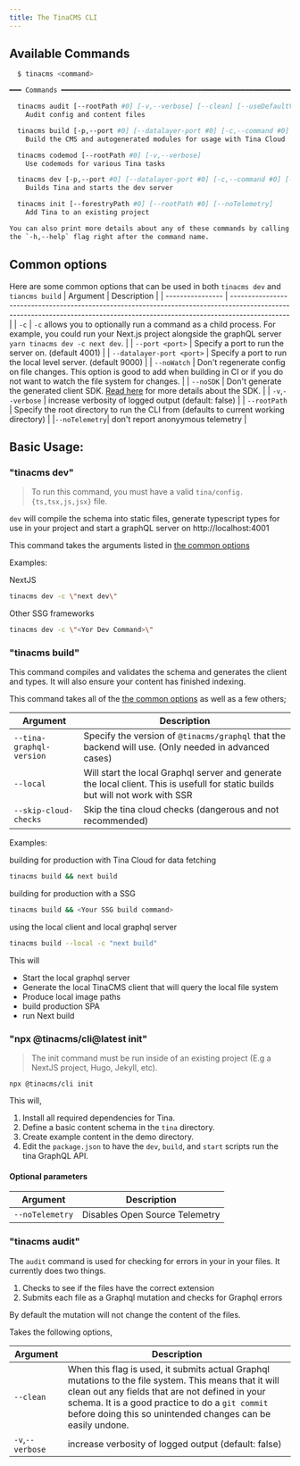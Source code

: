 ```yaml
---
title: The TinaCMS CLI
---
```


## Available Commands

```sh
  $ tinacms <command>

━━━ Commands ━━━━━━━━━━━━━━━━━━━━━━━━━━━━━━━━━━━━━━━━━━━━━━━━━━━━━━━━━━━━━━━━━━━━

  tinacms audit [--rootPath #0] [-v,--verbose] [--clean] [--useDefaultValues] [--noTelemetry] [--datalayer-port #0]
    Audit config and content files

  tinacms build [-p,--port #0] [--datalayer-port #0] [-c,--command #0] [--rootPath #0] [-v,--verbose] [--noSDK] [--noTelemetry] [--local] [--tina-graphql-version #0] [--skip-cloud-checks]
    Build the CMS and autogenerated modules for usage with Tina Cloud

  tinacms codemod [--rootPath #0] [-v,--verbose]
    Use codemods for various Tina tasks

  tinacms dev [-p,--port #0] [--datalayer-port #0] [-c,--command #0] [--rootPath #0] [-v,--verbose] [--noSDK] [--noTelemetry]  [--noWatch]
    Builds Tina and starts the dev server

  tinacms init [--forestryPath #0] [--rootPath #0] [--noTelemetry]
    Add Tina to an existing project

You can also print more details about any of these commands by calling them with
the `-h,--help` flag right after the command name.
```

## Common options

Here are some common options that can be used in both `tinacms dev` and `tiancms build`
| Argument | Description |
| ---------------- | ---------------------------------------------------------------------------------------------------------------------------------------------------------------------------- |
| `-c` | `-c` allows you to optionally run a command as a child process. For example, you could run your Next.js project alongside the graphQL server `yarn tinacms dev -c next dev`. |
| `--port <port>` | Specify a port to run the server on. (default 4001) |
| `--datalayer-port <port>` | Specify a port to run the local level server. (default 9000) |
| `--noWatch` | Don't regenerate config on file changes. This option is good to add when building in CI or if you do not want to watch the file system for changes. |
| `--noSDK` | Don't generate the generated client SDK. [Read here](/docs/graphql/client/) for more details about the SDK. |
| `-v`,`--verbose` | increase verbosity of logged output (default: false) |
| `--rootPath` | Specify the root directory to run the CLI from (defaults to current working directory) |
|`--noTelemetry`| don't report anonyymous telemetry |

## Basic Usage:

### "tinacms dev"

> To run this command, you must have a valid `tina/config.{ts,tsx,js,jsx}` file.

`dev` will compile the schema into static files, generate typescript types for use in your project and start a graphQL server on http://localhost:4001

This command takes the arguments listed in [the common options](#common-options)

Examples:

NextJS

```bash
tinacms dev -c \"next dev\"
```

Other SSG frameworks

```bash
tinacms dev -c \"<Yor Dev Command>\"
```

### "tinacms build"

This command compiles and validates the schema and generates the client and types. It will also ensure your content has finished indexing.

This command takes all of the [the common options](#common-options) as well as a few others;

| Argument                 | Description                                                                                                                     |
| ------------------------ | ------------------------------------------------------------------------------------------------------------------------------- |
| `--tina-graphql-version` | Specify the version of `@tinacms/graphql` that the backend will use. (Only needed in advanced cases)                            |
| `--local`                | Will start the local Graphql server and generate the local client. This is usefull for static builds but will not work with SSR |
| `--skip-cloud-checks`    | Skip the tina cloud checks (dangerous and not recommended)                                                                      |

Examples:

building for production with Tina Cloud for data fetching

```bash
tinacms build && next build
```

building for production with a SSG

```bash
tinacms build && <Your SSG build command>
```

using the local client and local graphql server

```bash
tinacms build --local -c "next build"
```

This will

- Start the local graphql server
- Generate the local TinaCMS client that will query the local file system
- Produce local image paths
- build production SPA
- run Next build

### "npx @tinacms/cli@latest init"

> The init command must be run inside of an existing project (E.g a NextJS project, Hugo, Jekyll, etc).

```bash,copy
npx @tinacms/cli init
```

This will,

1. Install all required dependencies for Tina.
2. Define a basic content schema in the `tina` directory.
3. Create example content in the demo directory.
4. Edit the `package.json` to have the `dev`, `build`, and `start` scripts run the tina GraphQL API.

#### Optional parameters

| Argument        | Description                    |
| --------------- | ------------------------------ |
| `--noTelemetry` | Disables Open Source Telemetry |

### "tinacms audit"

The `audit` command is used for checking for errors in your in your files. It currently does two things.

1. Checks to see if the files have the correct extension
2. Submits each file as a Graphql mutation and checks for Graphql errors

By default the mutation will not change the content of the files.

Takes the following options,

| Argument         | Description                                                                                                                                                                                                                                                                |
| ---------------- | -------------------------------------------------------------------------------------------------------------------------------------------------------------------------------------------------------------------------------------------------------------------------- |
| `--clean`        | When this flag is used, it submits actual Graphql mutations to the file system. This means that it will clean out any fields that are not defined in your schema. It is a good practice to do a `git commit` before doing this so unintended changes can be easily undone. |
| `-v`,`--verbose` | increase verbosity of logged output (default: false)                                                                                                                                                                                                                       |
